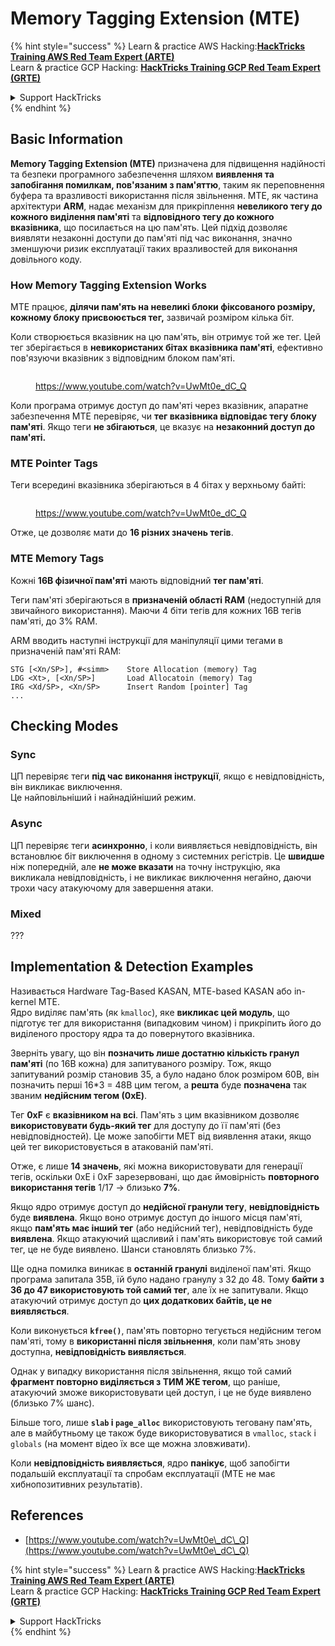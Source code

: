 # Memory Tagging Extension (MTE)

{% hint style="success" %}
Learn & practice AWS Hacking:<img src="/.gitbook/assets/arte.png" alt="" data-size="line">[**HackTricks Training AWS Red Team Expert (ARTE)**](https://training.hacktricks.xyz/courses/arte)<img src="/.gitbook/assets/arte.png" alt="" data-size="line">\
Learn & practice GCP Hacking: <img src="/.gitbook/assets/grte.png" alt="" data-size="line">[**HackTricks Training GCP Red Team Expert (GRTE)**<img src="/.gitbook/assets/grte.png" alt="" data-size="line">](https://training.hacktricks.xyz/courses/grte)

<details>

<summary>Support HackTricks</summary>

* Check the [**subscription plans**](https://github.com/sponsors/carlospolop)!
* **Join the** 💬 [**Discord group**](https://discord.gg/hRep4RUj7f) or the [**telegram group**](https://t.me/peass) or **follow** us on **Twitter** 🐦 [**@hacktricks\_live**](https://twitter.com/hacktricks\_live)**.**
* **Share hacking tricks by submitting PRs to the** [**HackTricks**](https://github.com/carlospolop/hacktricks) and [**HackTricks Cloud**](https://github.com/carlospolop/hacktricks-cloud) github repos.

</details>
{% endhint %}

## Basic Information

**Memory Tagging Extension (MTE)** призначена для підвищення надійності та безпеки програмного забезпечення шляхом **виявлення та запобігання помилкам, пов'язаним з пам'яттю**, таким як переповнення буфера та вразливості використання після звільнення. MTE, як частина архітектури **ARM**, надає механізм для прикріплення **невеликого тегу до кожного виділення пам'яті** та **відповідного тегу до кожного вказівника**, що посилається на цю пам'ять. Цей підхід дозволяє виявляти незаконні доступи до пам'яті під час виконання, значно зменшуючи ризик експлуатації таких вразливостей для виконання довільного коду.

### **How Memory Tagging Extension Works**

MTE працює, **ділячи пам'ять на невеликі блоки фіксованого розміру, кожному блоку присвоюється тег,** зазвичай розміром кілька біт.&#x20;

Коли створюється вказівник на цю пам'ять, він отримує той же тег. Цей тег зберігається в **невикористаних бітах вказівника пам'яті**, ефективно пов'язуючи вказівник з відповідним блоком пам'яті.

<figure><img src="../../.gitbook/assets/image (1202).png" alt=""><figcaption><p><a href="https://www.youtube.com/watch?v=UwMt0e_dC_Q">https://www.youtube.com/watch?v=UwMt0e_dC_Q</a></p></figcaption></figure>

Коли програма отримує доступ до пам'яті через вказівник, апаратне забезпечення MTE перевіряє, чи **тег вказівника відповідає тегу блоку пам'яті**. Якщо теги **не збігаються**, це вказує на **незаконний доступ до пам'яті.**

### MTE Pointer Tags

Теги всередині вказівника зберігаються в 4 бітах у верхньому байті:

<figure><img src="../../.gitbook/assets/image (1203).png" alt=""><figcaption><p><a href="https://www.youtube.com/watch?v=UwMt0e_dC_Q">https://www.youtube.com/watch?v=UwMt0e_dC_Q</a></p></figcaption></figure>

Отже, це дозволяє мати до **16 різних значень тегів**.

### MTE Memory Tags

Кожні **16B фізичної пам'яті** мають відповідний **тег пам'яті**.

Теги пам'яті зберігаються в **призначеній області RAM** (недоступній для звичайного використання). Маючи 4 біти тегів для кожних 16B тегів пам'яті, до 3% RAM.

ARM вводить наступні інструкції для маніпуляції цими тегами в призначеній пам'яті RAM:
```
STG [<Xn/SP>], #<simm>    Store Allocation (memory) Tag
LDG <Xt>, [<Xn/SP>]       Load Allocatoin (memory) Tag
IRG <Xd/SP>, <Xn/SP>      Insert Random [pointer] Tag
...
```
## Checking Modes

### Sync

ЦП перевіряє теги **під час виконання інструкції**, якщо є невідповідність, він викликає виключення.\
Це найповільніший і найнадійніший режим.

### Async

ЦП перевіряє теги **асинхронно**, і коли виявляється невідповідність, він встановлює біт виключення в одному з системних регістрів. Це **швидше** ніж попередній, але **не може вказати** на точну інструкцію, яка викликала невідповідність, і не викликає виключення негайно, даючи трохи часу атакуючому для завершення атаки.

### Mixed

???

## Implementation & Detection Examples

Називається Hardware Tag-Based KASAN, MTE-based KASAN або in-kernel MTE.\
Ядро виділяє пам'ять (як `kmalloc`), яке **викликає цей модуль**, що підготує тег для використання (випадковим чином) і прикріпить його до виділеного простору ядра та до повернутого вказівника.

Зверніть увагу, що він **позначить лише достатню кількість гранул пам'яті** (по 16B кожна) для запитуваного розміру. Тож, якщо запитуваний розмір становив 35, а було надано блок розміром 60B, він позначить перші 16\*3 = 48B цим тегом, а **решта** буде **позначена** так званим **недійсним тегом (0xE)**.

Тег **0xF** є **вказівником на всі**. Пам'ять з цим вказівником дозволяє **використовувати будь-який тег** для доступу до її пам'яті (без невідповідностей). Це може запобігти MET від виявлення атаки, якщо цей тег використовується в атакованій пам'яті.

Отже, є лише **14 значень**, які можна використовувати для генерації тегів, оскільки 0xE і 0xF зарезервовані, що дає ймовірність **повторного використання тегів** 1/17 -> близько **7%**.

Якщо ядро отримує доступ до **недійсної гранули тегу**, **невідповідність** буде **виявлена**. Якщо воно отримує доступ до іншого місця пам'яті, якщо **пам'ять має інший тег** (або недійсний тег), невідповідність буде **виявлена**. Якщо атакуючий щасливий і пам'ять використовує той самий тег, це не буде виявлено. Шанси становлять близько 7%.

Ще одна помилка виникає в **останній гранулі** виділеної пам'яті. Якщо програма запитала 35B, їй було надано гранулу з 32 до 48. Тому **байти з 36 до 47 використовують той самий тег**, але їх не запитували. Якщо атакуючий отримує доступ до **цих додаткових байтів, це не виявляється**.

Коли виконується **`kfree()`**, пам'ять повторно тегується недійсним тегом пам'яті, тому в **використанні після звільнення**, коли пам'ять знову доступна, **невідповідність виявляється**.

Однак у випадку використання після звільнення, якщо той самий **фрагмент повторно виділяється з ТИМ ЖЕ тегом**, що раніше, атакуючий зможе використовувати цей доступ, і це не буде виявлено (близько 7% шанс).

Більше того, лише **`slab` і `page_alloc`** використовують теговану пам'ять, але в майбутньому це також буде використовуватися в `vmalloc`, `stack` і `globals` (на момент відео їх все ще можна зловживати).

Коли **невідповідність виявляється**, ядро **панікує**, щоб запобігти подальшій експлуатації та спробам експлуатації (MTE не має хибнопозитивних результатів).

## References

* [https://www.youtube.com/watch?v=UwMt0e\_dC\_Q](https://www.youtube.com/watch?v=UwMt0e\_dC\_Q)

{% hint style="success" %}
Learn & practice AWS Hacking:<img src="/.gitbook/assets/arte.png" alt="" data-size="line">[**HackTricks Training AWS Red Team Expert (ARTE)**](https://training.hacktricks.xyz/courses/arte)<img src="/.gitbook/assets/arte.png" alt="" data-size="line">\
Learn & practice GCP Hacking: <img src="/.gitbook/assets/grte.png" alt="" data-size="line">[**HackTricks Training GCP Red Team Expert (GRTE)**<img src="/.gitbook/assets/grte.png" alt="" data-size="line">](https://training.hacktricks.xyz/courses/grte)

<details>

<summary>Support HackTricks</summary>

* Check the [**subscription plans**](https://github.com/sponsors/carlospolop)!
* **Join the** 💬 [**Discord group**](https://discord.gg/hRep4RUj7f) or the [**telegram group**](https://t.me/peass) or **follow** us on **Twitter** 🐦 [**@hacktricks\_live**](https://twitter.com/hacktricks\_live)**.**
* **Share hacking tricks by submitting PRs to the** [**HackTricks**](https://github.com/carlospolop/hacktricks) and [**HackTricks Cloud**](https://github.com/carlospolop/hacktricks-cloud) github repos.

</details>
{% endhint %}
